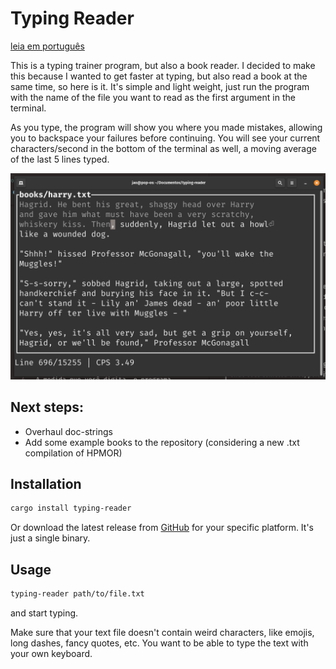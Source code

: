 # Typing Reader

[leia em português](docs/README-PT_BR.md)

This is a typing trainer program, but also a book reader. I decided
to make this because I wanted to get faster at typing, but also read
a book at the same time, so here is it. It's simple and light weight,
just run the program with the name of the file you want to read as
the first argument in the terminal. 

As you type, the program will show you where you made mistakes, allowing
you to backspace your failures before continuing. You will see your current
characters/second in the bottom of the terminal as well, a moving average
of the last 5 lines typed.

![example](docs/example.png)

## Next steps:
* Overhaul doc-strings
* Add some example books to the repository (considering a new .txt compilation of HPMOR)

## Installation

```bash
cargo install typing-reader
```
Or download the latest release from [GitHub](https://github.com/JaoCR/typing-reader/releases) for your specific platform. It's just a single binary.

## Usage
```bash
typing-reader path/to/file.txt
```
and start typing.

Make sure that your text file doesn't contain weird characters, like emojis, long dashes, fancy quotes, etc. You want to be able to type the text with your own keyboard.